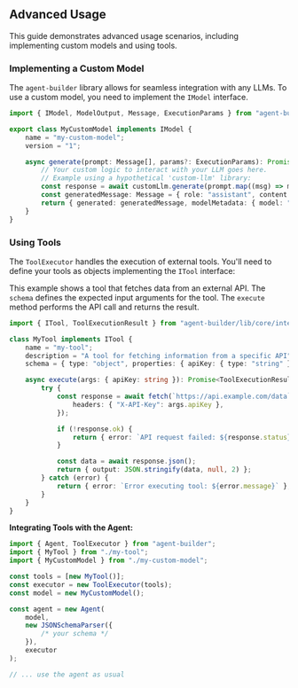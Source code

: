 ## Advanced Usage

This guide demonstrates advanced usage scenarios, including implementing custom models and using tools.

### Implementing a Custom Model

The `agent-builder` library allows for seamless integration with any LLMs. To use a custom model, you need to implement the `IModel` interface.

```typescript
import { IModel, ModelOutput, Message, ExecutionParams } from "agent-builder/lib/core/interfaces";

export class MyCustomModel implements IModel {
    name = "my-custom-model";
    version = "1";

    async generate(prompt: Message[], params?: ExecutionParams): Promise<ModelOutput> {
        // Your custom logic to interact with your LLM goes here.
        // Example using a hypothetical 'custom-llm' library:
        const response = await customLlm.generate(prompt.map((msg) => msg.content));
        const generatedMessage: Message = { role: "assistant", content: response };
        return { generated: generatedMessage, modelMetadata: { model: "MyCustomModel" } };
    }
}
```

### Using Tools

The `ToolExecutor` handles the execution of external tools. You'll need to define your tools as objects implementing the `ITool` interface:

This example shows a tool that fetches data from an external API. The `schema` defines the expected input arguments for the tool. The `execute` method performs the API call and returns the result.

```typescript
import { ITool, ToolExecutionResult } from "agent-builder/lib/core/interfaces";

class MyTool implements ITool {
    name = "my-tool";
    description = "A tool for fetching information from a specific API";
    schema = { type: "object", properties: { apiKey: { type: "string" } } };

    async execute(args: { apiKey: string }): Promise<ToolExecutionResult> {
        try {
            const response = await fetch(`https://api.example.com/data`, {
                headers: { "X-API-Key": args.apiKey },
            });

            if (!response.ok) {
                return { error: `API request failed: ${response.status}` };
            }

            const data = await response.json();
            return { output: JSON.stringify(data, null, 2) };
        } catch (error) {
            return { error: `Error executing tool: ${error.message}` };
        }
    }
}
```

**Integrating Tools with the Agent:**

```typescript
import { Agent, ToolExecutor } from "agent-builder";
import { MyTool } from "./my-tool";
import { MyCustomModel } from "./my-custom-model";

const tools = [new MyTool()];
const executor = new ToolExecutor(tools);
const model = new MyCustomModel();

const agent = new Agent(
    model,
    new JSONSchemaParser({
        /* your schema */
    }),
    executor
);

// ... use the agent as usual
```
